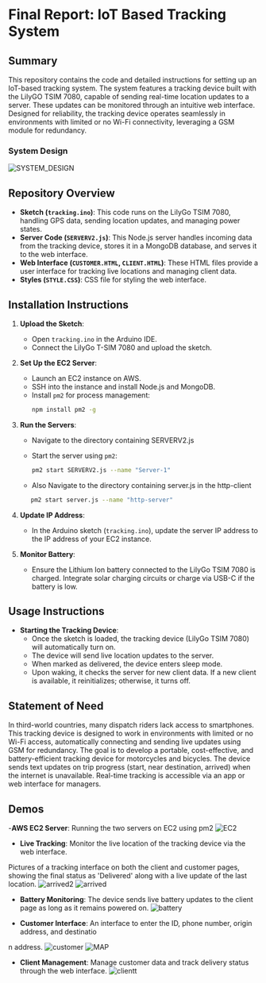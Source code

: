 # Final Report: IoT Based Tracking System

## Summary

This repository contains the code and detailed instructions for setting up an IoT-based tracking system. The system features a tracking device built with the LilyGO TSIM 7080, capable of sending real-time location updates to a server. These updates can be monitored through an intuitive web interface. Designed for reliability, the tracking device operates seamlessly in environments with limited or no Wi-Fi connectivity, leveraging a GSM module for redundancy.

### System Design

![SYSTEM_DESIGN](images/SYSTEM_DESIGN.png)

## Repository Overview

- **Sketch (`tracking.ino`)**: This code runs on the LilyGo TSIM 7080, handling GPS data, sending location updates, and managing power states.
- **Server Code (`SERVERV2.js`)**: This Node.js server handles incoming data from the tracking device, stores it in a MongoDB database, and serves it to the web interface.
- **Web Interface (`CUSTOMER.HTML`, `CLIENT.HTML`)**: These HTML files provide a user interface for tracking live locations and managing client data.
- **Styles (`STYLE.CSS`)**: CSS file for styling the web interface.

## Installation Instructions

1. **Upload the Sketch**:

   - Open `tracking.ino` in the Arduino IDE.
   - Connect the LilyGo T-SIM 7080 and upload the sketch.

2. **Set Up the EC2 Server**:

   - Launch an EC2 instance on AWS.
   - SSH into the instance and install Node.js and MongoDB.
   - Install `pm2` for process management:
     ```sh
     npm install pm2 -g
     ```

3. **Run the Servers**:

   - Navigate to the directory containing
     SERVERV2.js

   - Start the server using `pm2`:
     ```sh
     pm2 start SERVERV2.js --name "Server-1"
     ```
   - Also Navigate to the directory containing server.js in the http-client

   ```sh
      pm2 start server.js --name "http-server"
   ```

4. **Update IP Address**:

   - In the Arduino sketch (`tracking.ino`), update the server IP address to the IP address of your EC2 instance.

5. **Monitor Battery**:
   - Ensure the Lithium Ion battery connected to the LilyGo TSIM 7080 is charged. Integrate solar charging circuits or charge via USB-C if the battery is low.

## Usage Instructions

- **Starting the Tracking Device**:
  - Once the sketch is loaded, the tracking device (LilyGo TSIM 7080) will automatically turn on.
  - The device will send live location updates to the server.
  - When marked as delivered, the device enters sleep mode.
  - Upon waking, it checks the server for new client data. If a new client is available, it reinitializes; otherwise, it turns off.

## Statement of Need

In third-world countries, many dispatch riders lack access to smartphones. This tracking device is designed to work in environments with limited or no Wi-Fi access, automatically connecting and sending live updates using GSM for redundancy. The goal is to develop a portable, cost-effective, and battery-efficient tracking device for motorcycles and bicycles. The device sends text updates on trip progress (start, near destination, arrived) when the internet is unavailable. Real-time tracking is accessible via an app or web interface for managers.

## Demos

-**AWS EC2 Server**: Running the two servers on EC2 using pm2 ![EC2](images/EC2.png)

- **Live Tracking**: Monitor the live location of the tracking device via the web interface.

Pictures of a tracking interface on both the client and customer pages, showing the final status as 'Delivered' along with a live update of the last location.
![arrived2](images/arrived2.png)
![arrived](images/arrived.png)

- **Battery Monitoring**: The device sends live battery updates to the client page as long as it remains powered on.
  ![battery](images/battery_updates.png)

- **Customer Interface**: An interface to enter the ID, phone number, origin address, and destinatio

n address.
![customer](images/Customer_page.png)
![MAP](images/CUSTOMER_MAP.png)

- **Client Management**: Manage customer data and track delivery status through the web interface.
  ![clientt](images/client_management.png)
